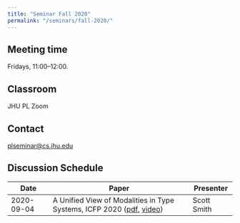 ```yaml
---
title: "Seminar Fall 2020"
permalink: "/seminars/fall-2020/"
---
```


Meeting time
------------

Fridays, 11:00–12:00.

Classroom
---------

JHU PL Zoom

Contact
-------

<plseminar@cs.jhu.edu>

Discussion Schedule
-------------------

| Date       | Paper                                                                                                                                                                                                                  | Presenter   |
| ---------- | ---------------------------------------------------------------------------------------------------------------------------------------------------------------------------------------------------------------------- | ----------- |
| 2020-09-04 | A Unified View of Modalities in Type Systems, ICFP 2020 ([pdf](https://doi.org/10.1145/3408972), [video](https://www.youtube.com/watch?v=aNLOi-1ixwM&feature=youtu.be&list=PLyrlk8Xaylp4fOgwO5RUTrpgSA_HRjDMW&t=5282)) | Scott Smith |